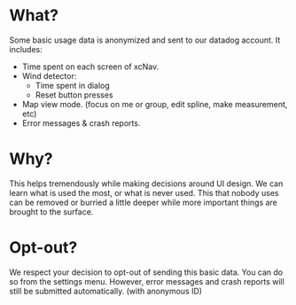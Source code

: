 # What?

Some basic usage data is anonymized and sent to our datadog account.
It includes:

- Time spent on each screen of xcNav.
- Wind detector:
    - Time spent in dialog
    - Reset button presses
- Map view mode. (focus on me or group, edit spline, make measurement, etc)
- Error messages & crash reports.

# Why?

This helps tremendously while making decisions around UI design.
We can learn what is used the most, or what is never used. This that nobody uses can be removed or burried a little deeper while more important things are brought to the surface.

# Opt-out?

We respect your decision to opt-out of sending this basic data. You can do so from the settings menu.
However, error messages and crash reports will still be submitted automatically. (with anonymous ID)
